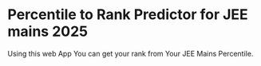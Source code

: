 # Percentile to Rank Predictor for JEE mains 2025
Using this web App You can get your rank from Your JEE Mains Percentile.